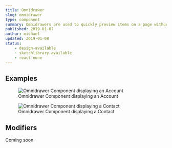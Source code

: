 ```yaml
---
title: Omnidrawer
slug: omnidrawer
type: component
summary: Omnidrawers are used to quickly preview items on a page without navigating to a new page or interrupting the experience.
published: 2019-01-07
author: michael
updated: 2019-01-08
status:
    - design-available
    - sketchlibrary-available
    - react-none
---
```


##  Examples
<figure>
    <img src="/static/images/omnidrawer-account.png" alt="Omnidrawer Component displaying an Account">
    <figcaption>Omnidrawer Component displaying an Account</figcaption>
</figure>


<figure>
    <img src="/static/images/omnidrawer-account-contact.png" alt="Omnidrawer Component displaying a Contact">
    <figcaption>Omnidrawer Component displaying a Contact</figcaption>
</figure>

## Modifiers
Coming soon
